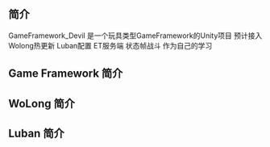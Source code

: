 ﻿## 简介

GameFramework_Devil 是一个玩具类型GameFramework的Unity项目 预计接入
Wolong热更新 Luban配置 ET服务端 状态帧战斗 作为自己的学习



## Game Framework 简介

## WoLong 简介

## Luban 简介
